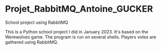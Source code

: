 # Projet_RabbitMQ_Antoine_GUCKER
School project using RabbitMQ

This is a Python school project I did in January 2023. 
It's based on the Werewolves game. 
The program is run on several shells. 
Players votes are gathered using RabbitMQ. 
